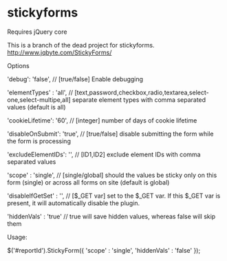 stickyforms
===========

Requires jQuery core

This is a branch of the dead project for stickyforms. http://www.jqbyte.com/StickyForms/

Options

'debug': 'false', // [true/false] Enable debugging

'elementTypes'	: 'all', // [text,password,checkbox,radio,textarea,select-one,select-multipe,all] separate element types with comma separated values (default is all)

'cookieLifetime': '60', // [integer] number of days of cookie lifetime

'disableOnSubmit': 'true', // [true/false] disable submitting the form while the form is processing

'excludeElementIDs': '', // [ID1,ID2] exclude element IDs with comma separated values

'scope'			: 'single', // [single/global] should the values be sticky only on this form (single) or across all forms on site (default is global)

'disableIfGetSet' : '', // [$_GET var] set to the $_GET var.  If this $_GET var is present, it will automatically disable the plugin.

'hiddenVals' : 'true'	// true will save hidden values, whereas false will skip them

Usage:

$('#reportId').StickyForm({
	'scope'	: 'single',
	'hiddenVals' : 'false'
});		